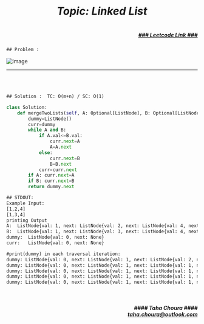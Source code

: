 <h1 align="center";"><em> Topic: Linked List</em></h1>
<h5 align="right"> <br/><a align="right" width="80" href="https://leetcode.com/problems/merge-two-sorted-lists/" target="_blank"><ins>### Leetcode Link ###</ins></a></h5>     
                                                                                                                                 
```diff
## Problem : 
```
                                                                                                                    
![image](https://user-images.githubusercontent.com/11164303/169669267-66129d39-0b2a-4088-8d7a-9ee3609c8c49.png)


-------                    

<br/><br/>
                    
```diff
## Solution :  TC: O(m+n) / SC: O(1)
```                           
```python
class Solution:
    def mergeTwoLists(self, A: Optional[ListNode], B: Optional[ListNode]) -> Optional[ListNode]:
        dummy=ListNode()
        curr=dummy
        while A and B:
            if A.val<=B.val:
                curr.next=A
                A=A.next
            else:
                curr.next=B
                B=B.next
            curr=curr.next
        if A: curr.next=A
        if B: curr.next=B
        return dummy.next
```

```diff
## STDOUT:
Example Input: 
[1,2,4]
[1,3,4]
printing Output
A:  ListNode{val: 1, next: ListNode{val: 2, next: ListNode{val: 4, next: None}}}
B:  ListNode{val: 1, next: ListNode{val: 3, next: ListNode{val: 4, next: None}}}
dummy:  ListNode{val: 0, next: None}
curr:   ListNode{val: 0, next: None}

#print(dummy) in each traversal iteration:
dummy: ListNode{val: 0, next: ListNode{val: 1, next: ListNode{val: 2, next: ListNode{val: 4, next: None}}}}
dummy: ListNode{val: 0, next: ListNode{val: 1, next: ListNode{val: 1, next: ListNode{val: 3, next: ListNode{val: 4, next: None}}}}}
dummy: ListNode{val: 0, next: ListNode{val: 1, next: ListNode{val: 1, next: ListNode{val: 2, next: ListNode{val: 4, next: None}}}}}
dummy: ListNode{val: 0, next: ListNode{val: 1, next: ListNode{val: 1, next: ListNode{val: 2, next: ListNode{val: 3, next: ListNode{val: 4, next: None}}}}}}
dummy: ListNode{val: 0, next: ListNode{val: 1, next: ListNode{val: 1, next: ListNode{val: 2, next: ListNode{val: 3, next: ListNode{val: 4, next: None}}}}}}

```      
                                                                                                                                
<br/>            
<h5 align="right" margin-right:12px>#### Taha Choura ####<br/><a align="right" width="70" href="#">taha.choura@outlook.com</a></h5> 
                                                                                                  

